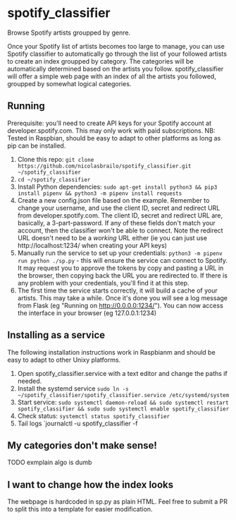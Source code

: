 # spotify_classifier

Browse Spotify artists groupped by genre.

Once your Spotify list of artists becomes too large to manage, you can use Spotify classifier to automatically go through the list of your followed artists to create an index groupped by category. The categories will be automatically determined based on the artists you follow. spotify_classifier will offer a simple web page with an index of all the artists you followed, groupped by somewhat logical categories.


## Running

Prerequisite: you'll need to create API keys for your Spotify account at developer.spotify.com. This may only work with paid subscriptions.
NB: Tested in Raspbian, should be easy to adapt to other platforms as long as pip can be installed.

1. Clone this repo: `git clone https://github.com/nicolasbrailo/spotify_classifier.git ~/spotify_classifier`
1. `cd ~/spotify_classifier`
1. Install Python dependencies: `sudo apt-get install python3 && pip3 install pipenv && python3 -m pipenv install requests`
1. Create a new config.json file based on the example. Remember to change your username, and use the client ID, secret and redirect URL from developer.spotify.com. The client ID, secret and redirect URL are, basically, a 3-part-password. If any of these fields don't match your account, then the classifier won't be able to connect. Note the redirect URL doesn't need to be a *working* URL either (ie you can just use http://localhost:1234/ when creating your API keys)
1. Manually run the service to set up your credentials: `python3 -m pipenv run python ./sp.py` - this will ensure the service can connect to Spotify. It may request you to approve the tokens by copy and pasting a URL in the browser, then copying back the URL you are redirected to. If there is any problem with your credentials, you'll find it at this step.
1. The first time the service starts correctly, it will build a cache of your artists. This may take a while. Once it's done you will see a log message from Flask (eg "Running on http://0.0.0.0:1234/"). You can now access the interface in your browser (eg 127.0.0.1:1234)


## Installing as a service

The following installation instructions work in Raspbianm and should be easy to adapt to other Unixy platforms.

1. Open spotify_classifier.service with a text editor and change the paths if needed.
1. Install the systemd service `sudo ln -s ~/spotify_classifier/spotify_classifier.service /etc/systemd/system`
1. Start service: `sudo systemctl daemon-reload && sudo systemctl restart spotify_classifier && sudo sudo systemctl enable spotify_classifier`
1. Check status: `systemctl status spotify_classifier`
1. Tail logs `journalctl -u spotify_classifier -f


## My categories don't make sense!

TODO exmplain algo is dumb


## I want to change how the index looks

The webpage is hardcoded in sp.py as plain HTML. Feel free to submit a PR to split this into a template for easier modification.



